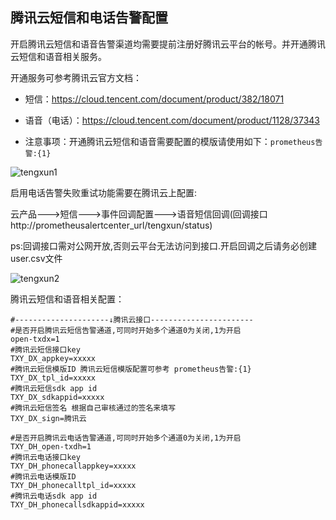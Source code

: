 ## 腾讯云短信和电话告警配置

开启腾讯云短信和语音告警渠道均需要提前注册好腾讯云平台的帐号。并开通腾讯云短信和语音相关服务。

开通服务可参考腾讯云官方文档：

* 短信：https://cloud.tencent.com/document/product/382/18071

* 语音（电话）：https://cloud.tencent.com/document/product/1128/37343

* 注意事项：开通腾讯云短信和语音需要配置的模版请使用如下：`prometheus告警:{1}`

![tengxun1](https://gitee.com/feiyu563/PrometheusAlert/raw/master/doc/tengxun1.png)

启用电话告警失败重试功能需要在腾讯云上配置:

云产品--->短信--->事件回调配置--->语音短信回调(回调接口 http://prometheusalertcenter_url/tengxun/status)

ps:回调接口需对公网开放,否则云平台无法访问到接口.开启回调之后请务必创建user.csv文件

![tengxun2](https://gitee.com/feiyu563/PrometheusAlert/raw/master/doc/tengxun2.png)

腾讯云短信和语音相关配置：

```
#---------------------↓腾讯云接口-----------------------
#是否开启腾讯云短信告警通道,可同时开始多个通道0为关闭,1为开启
open-txdx=1
#腾讯云短信接口key
TXY_DX_appkey=xxxxx
#腾讯云短信模版ID 腾讯云短信模版配置可参考 prometheus告警:{1}
TXY_DX_tpl_id=xxxxx
#腾讯云短信sdk app id
TXY_DX_sdkappid=xxxxx
#腾讯云短信签名 根据自己审核通过的签名来填写
TXY_DX_sign=腾讯云

#是否开启腾讯云电话告警通道,可同时开始多个通道0为关闭,1为开启
TXY_DH_open-txdh=1
#腾讯云电话接口key
TXY_DH_phonecallappkey=xxxxx
#腾讯云电话模版ID
TXY_DH_phonecalltpl_id=xxxxx
#腾讯云电话sdk app id
TXY_DH_phonecallsdkappid=xxxxx
```